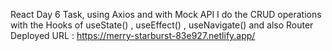 React Day 6 Task,
 using Axios and with Mock API I do the CRUD operations with the Hooks of useState() , useEffect() , useNavigate() and also Router 
Deployed URL : https://merry-starburst-83e927.netlify.app/